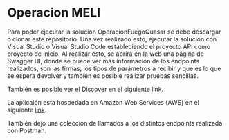 # Operacion MELI

Para poder ejecutar la solución OperacionFuegoQuasar se debe descargar o clonar este repositorio. Una vez realizado esto, ejecutar la solución con Visual Studio o Visual Studio Code estableciendo el proyecto API como proyecto de inicio. Al realizar esto, se abrirá en la web una página de Swagger UI, donde se puede ver más información de los endpoints realizados, son las firmas, los tipos de parámetros a recibir y que es lo que se espera devolver y también es posible realizar pruebas sencillas.

También es posible ver el Discover en el siguiente [link](http://api-dev2.sa-east-1.elasticbeanstalk.com/swagger/v1/swagger.json).

La aplicaión esta hospedada en Amazon Web Services (AWS) en el siguiente [link](http://api-dev2.sa-east-1.elasticbeanstalk.com/Documentation/index.html).

También dejo una colección de llamados a los distintos endpoints realizada con Postman.

